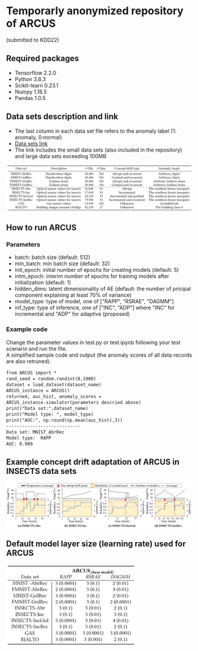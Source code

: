 # Temporarly anonymized repository of ARCUS
(submitted to KDD22)

## Required packages
- Tensorflow 2.2.0
- Python 3.8.3
- Scikit-learn 0.23.1
- Numpy 1.18.5
- Pandas 1.0.5

## Data sets description and link
- The last column in each data set file refers to the anomaly label (1: anomaly, 0:normal)   </br>
- [Data sets link](https://www.dropbox.com/sh/a3fhtp9zjjujrwa/AAD_4wkFaULuK-uJinbtw81Oa?dl=0) </br>
- The link includes the small data sets (also included in the repository) and large data sets exceeding 100MB </br>
<img src="figures/Data_sets.jpg" width="800"> 


## How to run ARCUS
### Parameters
- batch: batch size (default: 512)
- min_batch: min batch size (default: 32)
- init_epoch: initial number of epochs for creating models (default: 5)
- intm_epoch: interim number of epochs for training models after initialization  (default: 1)
- hidden_dims: latent dimensionality of AE (default: the number of pricipal component explaining at least 70% of variance)
- model_type: type of model, one of ["RAPP", "RSRAE", "DAGMM"]
- inf_type: type of inference, one of ["INC", "ADP"] where "INC" for incremental and "ADP" for adaptive (proposed)

### Example code
Change the parameter values in test.py or test.ipynb following your test scenario and run the file. </br>
A simplified sample code and output (the anomaly scores of all data records are also retruned).
```
from ARCUS import *
rand_seed = random.randint(0,1000)
dataset = load_dataset(dataset_name)
ARCUS_instance = ARCUS()
returned, auc_hist, anomaly_scores = ARCUS_instance.simulator(parameters descried above)
print("Data set:",dataset_name)
print("Model type: ", model_type)
print("AUC:", np.round(np.mean(auc_hist),3))
----------------------------
Data set: MNIST_AbrRec
Model type:  RAPP
AUC: 0.909
```

## Example concept drift adaptation of ARCUS in INSECTS data sets
<img src="figures/Drift_adaptation.jpg" width="900">

## Default model layer size (learning rate) used for ARCUS
<img src="figures/ARCUS_params.jpg" width="350">
